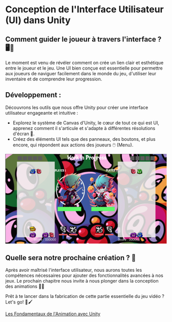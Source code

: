 # Conception de l'Interface Utilisateur (UI) dans Unity
## Comment guider le joueur à travers l'interface ? 🖥️👀
Le moment est venu de révéler comment on crée un lien clair et esthétique entre le joueur et le jeu. Une UI bien conçue est essentielle pour permettre aux joueurs de naviguer facilement dans le monde du jeu, d'utiliser leur inventaire et de comprendre leur progression.

## Développement :
Découvrons les outils que nous offre Unity pour créer une interface utilisateur engageante et intuitive :
- Explorez le système de Canvas d'Unity, le cœur de tout ce qui est UI, apprenez comment il s'articule et s'adapte à différentes résolutions d'écran 🎨.
- Créez des éléments UI tels que des panneaux, des boutons, et plus encore, qui répondent aux actions des joueurs 🖱️ (Menu).

![UI Exemple](Images/UI.png)

## Quelle sera notre prochaine création ? 🚀
Après avoir maîtrisé l'interface utilisateur, nous aurons toutes les compétences nécessaires pour ajouter des fonctionnalités avancées à nos jeux. Le prochain chapitre nous invite à nous plonger dans la conception des animations 🎼✨

Prêt à te lancer dans la fabrication de cette partie essentielle du jeu vidéo ? Let's go! 🚀🖌️

[Les Fondamentaux de l'Animation avec Unity](https://github.com/g404-code-gaming/Cour-Intro-Unity/blob/main/Cour/5.Les%20Fondamentaux%20de%20l'Animation%20avec%20Unity.md)
